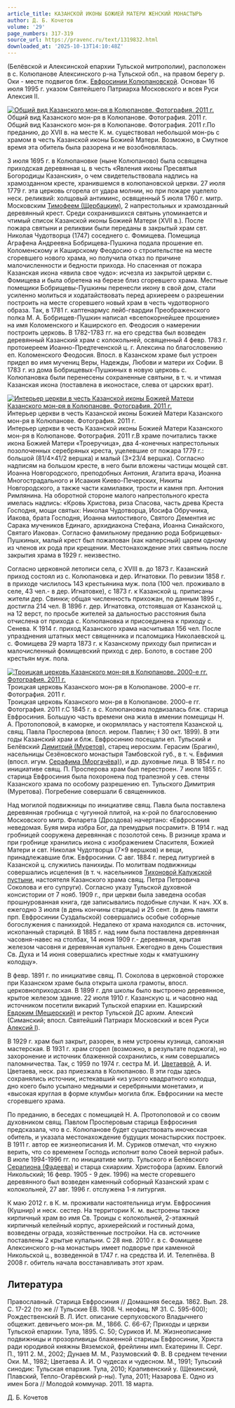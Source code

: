 ```yaml
---
article_title: КАЗАНСКОЙ ИКОНЫ БОЖИЕЙ МАТЕРИ ЖЕНСКИЙ МОНАСТЫРЬ
author: Д. Б. Кочетов
volume: '29'
page_numbers: 317-319
source_url: https://pravenc.ru/text/1319832.html
downloaded_at: '2025-10-13T14:10:48Z'
---
```


(Белёвской и Алексинской епархии Тульской митрополии), расположен в с. Колюпанове Алексинского р-на Тульской обл., на правом берегу р. Оки - месте подвигов блж. [Евфросинии Колюпановской](<https://pravenc.ru/text/Евфросинии Колюпановской.html>). Основан 16 июля 1995 г. указом Святейшего Патриарха Московского и всея Руси Алексия II.

[![Общий вид Казанского мон-ря в Колюпанове. Фотография. 2011 г.](https://pravenc.ru/data/2012/09/11/1233265558/i200.jpg "Кликните для увеличения картинки")](https://pravenc.ru/data/2012/09/11/1233265558/i400.jpg)Общий вид Казанского мон-ря в Колюпанове. Фотография. 2011 г.  
Общий вид Казанского мон-ря в Колюпанове. Фотография. 2011 г.По преданию, до XVII в. на месте К. м. существовал небольшой мон-рь с храмом в честь Казанской иконы Божией Матери. Возможно, в Смутное время эта обитель была разорена и не возобновлялась.

3 июля 1695 г. в Колюпановке (ныне Колюпаново) была освящена приходская деревянная ц. в честь «Явления иконы Пресвятыя Богородицы Казанския», о чем свидетельствовала надпись на храмозданном кресте, хранившемся в колюпановской церкви. 27 июля 1779 г. эта церковь сгорела от удара молнии, но при пожаре уцелело неск. реликвий: холщовый антиминс, освященный 5 июля 1760 г. митр. Московским [Тимофеем (Щербацким)](<https://pravenc.ru/text/Тимофеем (Щербацким).html>), 2 напрестольных и храмозданный деревянный крест. Среди сохранившихся святынь упоминается и чтимый список Казанской иконы Божией Матери (XVII в.). После пожара святыни и реликвии были переданы в закрытый храм свт. Николая Чудотворца (1747) соседнего с. Фомищева. Помещица Аграфена Андреевна Бобрищева-Пушкина подала прошение еп. Коломенскому и Каширскому Феодосию о строительстве на месте сгоревшего нового храма, но получила отказ по причине малочисленности и бедности прихода. Но спасенная от пожара Казанская икона «явила свое чудо»: исчезла из закрытой церкви с. Фомищева и была обретена на березе близ сгоревшего храма. Местные помещики Бобрищевы-Пушкины перенесли икону в свой дом, стали усиленно молиться и ходатайствовать перед архиереем о разрешении построить на месте сгоревшего новый храм в честь чудотворного образа. Так, в 1781 г. каптенармус лейб-гвардии Преображенского полка М. А. Бобрищев-Пушкин написал «всепокорнейшее прошение» на имя Коломенского и Каширского еп. Феодосия о намерении построить церковь. В 1782-1783 гг. на его средства был возведен деревянный Казанский храм с колокольней, освященный 4 февр. 1783 г. протоиереем Иоанно-Предтеченской ц. г. Алексина по благословению еп. Коломенского Феодосия. Впосл. в Казанском храме был устроен придел во имя мучениц Веры, Надежды, Любови и матери их Софии. В 1783 г. из дома Бобрищевых-Пушкиных в новую церковь с. Колюпановка были перенесены сохраненные святыни, в т. ч. и чтимая Казанская икона (поставлена в иконостасе, слева от царских врат).

[![Интерьер церкви в честь Казанской иконы Божией Матери Казанского мон-ря в Колюпанове. Фотография. 2011 г.](https://pravenc.ru/data/2012/09/11/1233265209/i200.jpg "Кликните для увеличения картинки")](https://pravenc.ru/data/2012/09/11/1233265209/i400.jpg)Интерьер церкви в честь Казанской иконы Божией Матери Казанского мон-ря в Колюпанове. Фотография. 2011 г.  
Интерьер церкви в честь Казанской иконы Божией Матери Казанского мон-ря в Колюпанове. Фотография. 2011 г.В храме почитались также икона Божией Матери «Троеручица», два 4-конечных напрестольных позолоченных серебряных креста, уцелевшие от пожара 1779 г.: большой (81/4×41/2 вершка) и малый (3×23/4 вершка). Согласно надписям на большом кресте, в него были вложены частицы мощей свт. Иоанна Новгородского, преподобных Антония, Агапита врача, Иоанна Многострадального и Исаакия Киево-Печерских, Никиты Новгородского, а также части камилавки, трости и камня прп. Антония Римлянина. На оборотной стороне малого напрестольного креста имелась надпись: «Кровь Христова, риза Спасова, часть древа Креста Господня, мощи святых: Николая Чудотворца, Иосифа Обручника, Иакова, брата Господня, Иоанна милостивого, Святого Дементия ис Сарака мучеников Единаго, архидиакона Стефана, Иоанна Синайского, Святаго Иакова». Согласно фамильному преданию рода Бобрищевых-Пушкиных, малый крест был пожалован (как наперсный) царем одному из членов их рода при крещении. Местонахождение этих святынь после закрытия храма в 1929 г. неизвестно.

Согласно церковной летописи села, с XVIII в. до 1873 г. Казанский приход состоял из с. Колюпановка и дер. Игнатовки. По ревизии 1858 г. в приходе числилось 143 крестьянина муж. пола (100 чел. проживало в селе, 43 чел.- в дер. Игнатовке), с 1873 г. к Казанской ц. приписаны жители дер. Свинки; общая численность прихожан, по данным 1895 г., достигла 214 чел. В 1896 г. дер. Игнатовка, отстоявшая от Казанской ц. на 12 верст, по просьбе жителей за дальностью расстояния была отчислена от прихода с. Колюпановка и присоединена к приходу с. Сенева. К 1914 г. приход Казанского храма насчитывал 156 чел. После упразднения штатных мест священника и псаломщика Николаевской ц. с. Фомищева 29 марта 1873 г. к Казанскому приходу был приписан и малочисленный фомищевский приход с дер. Болото, в составе 200 крестьян муж. пола.

[![Троицкая церковь Казанского мон-ря в Колюпанове. 2000-е гг. Фотография. 2011 г.](https://pravenc.ru/data/2012/09/11/1233263913/i200.jpg "Кликните для увеличения картинки")](https://pravenc.ru/data/2012/09/11/1233263913/i400.jpg)Троицкая церковь Казанского мон-ря в Колюпанове. 2000-е гг. Фотография. 2011 г.  
Троицкая церковь Казанского мон-ря в Колюпанове. 2000-е гг. Фотография. 2011 г.С 1845 г. в с. Колюпановка подвизалась блж. старица Евфросиния. Большую часть времени она жила в имении помещицы Н. А. Протопоповой, в каморке, и окормлялась у настоятеля Казанской ц. свящ. Павла Просперова (впосл. иером. Павлин; Ɨ 30 окт. 1899). В эти годы Казанский храм и блж. Евфросинию посещали еп. Тульский и Белёвский [Димитрий (Муретов)](<https://pravenc.ru/text/Димитрий (Муретов).html>), старец иеросхим. Герасим (Брагин), насельницы Сезёновского монастыря Тамбовской губ., в т. ч. Евфимия (впосл. игум. [Серафима (Моргачёва)](<https://pravenc.ru/text/Серафима (Моргачёва).html>)), и др. духовные лица. В 1854 г. по инициативе свящ. П. Просперова храм был перестроен. 7 июля 1855 г. старица Евфросиния была похоронена под трапезной у сев. стены Казанского храма по особому разрешению еп. Тульского Димитрия (Муретова). Погребение совершали 6 священников.

Над могилой подвижницы по инициативе свящ. Павла была поставлена деревянная гробница с чугунной плитой, на к-рой по благословению Московского митр. Филарета (Дроздова) начертано: «Евфросиния неведомая. Буяя мира избра Бог, да премудрыя посрамит». В 1914 г. над гробницей сооружена деревянная с позолотой сень. В ризнице храма и при гробнице хранились икона с изображением Спасителя, Божией Матери и свт. Николая Чудотворца (7×9 вершков) и вещи, принадлежавшие блж. Евфросинии. С авг. 1884 г. перед литургией в Казанской ц. служились панихиды. По молитвам подвижницы совершались исцеления (в т. ч. насельников [Тихоновой Калужской пустыни](<https://pravenc.ru/text/Тихоновой Калужской пустыни.html>), настоятеля Казанского храма свящ. Петра Петровича Соколова и его супруги). Согласно указу Тульской духовной консистории от 7 нояб. 1909 г., при церкви была заведена особая прошнурованная книга, где записывались подобные случаи. К нач. XX в. ежегодно 3 июля (в день кончины старицы) и 25 сент. (в день памяти прп. Евфросинии Суздальской) совершались особые соборные богослужения с панихидой. Недалеко от храма находился св. источник, ископанный старицей. В 1885 г. над ним была поставлена деревянная часовня-навес на столбах, 14 июня 1909 г.- деревянная, крытая железом часовня и деревянная купальня. Ежегодно в день Сошествия Св. Духа и 14 июня совершались крестные ходы к «матушкину колодцу».

В февр. 1891 г. по инициативе свящ. П. Соколова в церковной сторожке при Казанском храме была открыта школа грамоты, впосл. церковноприходская. В 1899 г. для школы было выстроено деревянное, крытое железом здание. 22 июля 1910 г. Казанскую ц. и часовню над источником посетили викарий Тульской епархии еп. Каширский [Евдоким (Мещерский)](<https://pravenc.ru/text/Евдоким (Мещерский).html>) и ректор Тульской ДС архим. Алексий (Симанский; впосл. Святейший Патриарх Московский и всея Руси [Алексий I](<https://pravenc.ru/text/Алексий I.html>)).

В 1929 г. храм был закрыт, разорен, в нем устроены кузница, сапожная мастерская. В 1931 г. храм сгорел (возможно, в результате поджога), но захоронение и источник блаженной сохранились, к ним совершались паломничества. Так, с 1959 по 1974 г. сестра М. И. [Цветаевой](https://pravenc.ru/text/Цветаевой.html), А. И. Цветаева, неск. раз приезжала в Колюпаново. В эти годы здесь сохранялись источник, истекавший «из узкого квадратного колодца, дно коего было усыпано медными и серебряными монетами», и «высокая круглая в форме клумбы» могила блж. Евфросинии на месте сгоревшего храма.

По преданию, в беседах с помещицей Н. А. Протопоповой и со своим духовником свящ. Павлом Просперовым старица Евфросиния предсказала, что в с. Колюпанове будет существовать иноческая обитель, и указала местонахождение будущих монастырских построек. В 1911 г. автор ее жизнеописания И. М. Суриков отмечал, что «нужно верить, что со временем Господь исполнит волю Своей верной рабы». В июле 1994-1996 гг. по инициативе митр. Тульского и Белёвского [Серапиона (Фадеева)](<https://pravenc.ru/text/Серапиона (Фадеева).html>) и старца схиархим. Христофора (архим. Евлогий Никольский; 16 февр. 1905 - 9 дек. 1996) на месте сгоревшего деревянного был возведен каменный соборный Казанский храм с колокольней, 27 авг. 1996 г. отслужена 1-я литургия.

К маю 2012 г. в К. м. проживали настоятельница игум. Евфросиния (Кушнир) и неск. сестер. На территории К. м. выстроены также кирпичный храм во имя Св. Троицы с колокольней, 2-этажный кирпичный келейный корпус, архиерейский и гостиный дома, возведены ограда, хозяйственные постройки. На св. источнике поставлены 2 крытые купальни. С 28 янв. 2010 г. в с. Фомищеве Алексинского р-на монастырь имеет подворье при каменной Никольской ц., возведенной в 1747 г. на средства И. И. Телепнёва. В 2008 г. обитель начала восстанавливать этот храм.

## Литература

Православный. Старица Евфросиния // Домашняя беседа. 1862. Вып. 28. С. 17-22 (то же // Тульские ЕВ. 1908. Ч. неофиц. № 31. С. 595-600); Рождественский В. Л. Ист. описание серпуховского Владычнего общежит. девичьего мон-ря. М., 1866. С. 66-67; Приходы и церкви Тульской епархии. Тула, 1895. С. 50; Суриков И. М. Жизнеописание подвижницы и прозорливицы блаженной старицы Евфросинии, Христа ради юродивой княжны Вяземской, фрейлины имп. Екатерины II. Серг. П., 1911 2. М., 2002; Дунаев М. М., Разумовский Ф. В. В среднем течении Оки. М., 1982; Цветаева А. И. О чудесах и чудесном. М., 1991; Тульский синодик: Тульская епархия. Тула, 2010; Крапивенский у. (Щекинский, Плавский, Тепло-Огарёвский р-ны). Тула, 2011; Назарова Е. Одно из имен Бога // Молодой коммунар. 2011. 18 марта.

Д. Б. Кочетов
